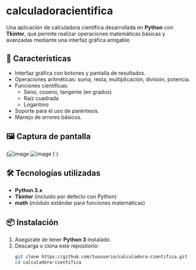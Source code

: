 # calculadoracientifica

Una aplicación de calculadora científica desarrollada en **Python** con **Tkinter**, que permite realizar operaciones matemáticas básicas y avanzadas mediante una interfaz gráfica amigable.

## 🚀 Características

- Interfaz gráfica con botones y pantalla de resultados.
- Operaciones aritméticas: suma, resta, multiplicación, división, potencia.
- Funciones científicas:
  - Seno, coseno, tangente (en grados)
  - Raíz cuadrada
  - Logaritmo
- Soporte para el uso de paréntesis.
- Manejo de errores básicos.

## 🖼️ Captura de pantalla

(![image](https://github.com/user-attachments/assets/18e44f13-f8b3-4097-ac8e-6c26889c8e9c)
![image](https://github.com/user-attachments/assets/f2a08cb8-96a6-4ad4-8dcc-10723e7065df)
)`)

## 🛠️ Tecnologías utilizadas

- **Python 3.x**
- **Tkinter** (incluido por defecto con Python)
- **math** (módulo estándar para funciones matemáticas)

## 📦 Instalación

1. Asegúrate de tener **Python 3** instalado.
2. Descarga o clona este repositorio:
   ```bash
   git clone https://github.com/tuusuario/calculadora-cientifica.git
   cd calculadora-cientifica
